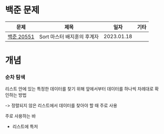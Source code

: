 # 백준 문제
| 문제                                                | 제목                | 일자         |기타|
|---------------------------------------------------|-------------------|------------|---|
| [백준 20551](https://www.acmicpc.net/problem/20551) | Sort 마스터 배지훈의 후계자 | 2023.01.18 ||


# 개념

### 순차 탐색

리스트 안에 있는 특정한 데이터를 찾기 위해 앞에서부터 데이터를 하나씩 차례대로 확인하는 방법

-> 정렬되지 않은 리스트에서 데이터를 찾아야 할 때 주로 사용

주로 사용하는 바
* 리스트에 특저